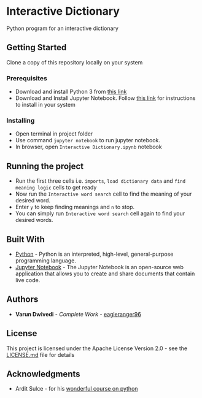 # Interactive Dictionary

Python program for an interactive dictionary

## Getting Started

Clone a copy of this repository locally on your system

### Prerequisites

* Download and install Python 3 from [this link](https://www.python.org/downloads/)
* Download and Install Jupyter Notebook. Follow [this link](https://jupyter.org/install) for instructions to install in your system

### Installing

* Open terminal in project folder
* Use command ```jupyter notebook``` to run jupyter notebook.
* In browser, open ```Interactive Dictionary.ipynb``` notebook

## Running the project

* Run the first three cells i.e. ```imports```, ```load dictionary data``` and ```find meaning logic``` cells to get ready
* Now run the ```Interactive word search``` cell to find the meaning of your desired word.
* Enter ```y``` to keep finding meanings and ```n``` to stop.
* You can simply run ```Interactive word search``` cell again to find your desired words.

## Built With

* [Python](https://www.python.org/) - Python is an interpreted, high-level, general-purpose programming language.
* [Jupyter Notebook](https://jupyter.org/) - The Jupyter Notebook is an open-source web application that allows you to create and share documents that contain live code.

## Authors

* **Varun Dwivedi** - *Complete Work* - [eagleranger96](https://github.com/eagleranger96)

## License

This project is licensed under the Apache License Version 2.0 - see the [LICENSE.md](LICENSE.md) file for details

## Acknowledgments

* Ardit Sulce - for his [wonderful course on python](https://www.udemy.com/the-python-mega-course/)